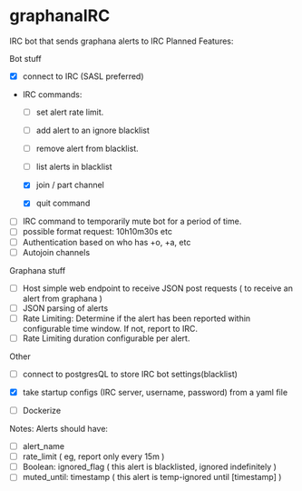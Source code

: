 # graphanaIRC
IRC bot that sends graphana alerts to IRC
Planned Features:

Bot stuff
- [X] connect to IRC (SASL preferred)
- IRC commands:
  - [ ] set alert rate limit.
  - [ ] add alert to an ignore blacklist
  - [ ] remove alert from blacklist.
  - [ ] list alerts in blacklist
  
  - [X] join / part channel
  - [X] quit command

- [ ] IRC command to temporarily mute bot for a period of time.
- [ ] possible format request: 10h10m30s etc
- [ ] Authentication based on who has +o, +a, etc
- [ ] Autojoin channels

Graphana stuff
- [ ] Host simple web endpoint to receive JSON post requests ( to receive an alert from graphana )
- [ ] JSON parsing of alerts
- [ ] Rate Limiting: Determine if the alert has been reported within configurable time window. If not, report to IRC.
- [ ] Rate Limiting duration configurable per alert.

Other
- [ ] connect to postgresQL to store IRC bot settings(blacklist)
- [X] take startup configs (IRC server, username, password) from a yaml file
- [ ] Dockerize


Notes:
Alerts should have:
- [ ] alert_name
- [ ] rate_limit ( eg, report only every 15m )
- [ ] Boolean: ignored_flag ( this alert is blacklisted, ignored indefinitely )
- [ ] muted_until: timestamp ( this alert is temp-ignored until [timestamp] )